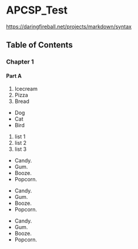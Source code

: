 # APCSP_Test

https://daringfireball.net/projects/markdown/syntax

## Table of Contents
### Chapter 1
#### Part A
<ol>
  <li>Icecream</li>
  <li>Pizza</li>
  <li>Bread</li>
</ol>
<ul>
  <li>Dog</li>
  <li>Cat</li>
  <li>Bird</li>
</ul>

 1. list 1
 2. list 2
 3. list 3

*   Candy.
*   Gum.
*   Booze.
*   Popcorn.

+   Candy.
+   Gum.
+   Booze.
+   Popcorn.

-   Candy.
-   Gum.
-   Booze.
-   Popcorn.
